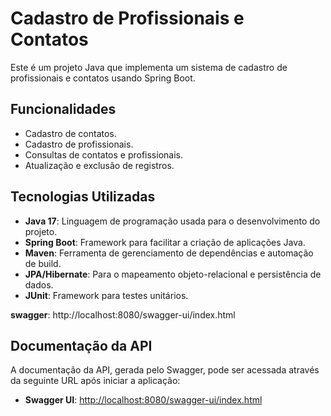 # Cadastro de Profissionais e Contatos

Este é um projeto Java que implementa um sistema de cadastro de profissionais e contatos usando Spring Boot.

## Funcionalidades

- Cadastro de contatos.
- Cadastro de profissionais.
- Consultas de contatos e profissionais.
- Atualização e exclusão de registros.

## Tecnologias Utilizadas

- **Java 17**: Linguagem de programação usada para o desenvolvimento do projeto.
- **Spring Boot**: Framework para facilitar a criação de aplicações Java.
- **Maven**: Ferramenta de gerenciamento de dependências e automação de build.
- **JPA/Hibernate**: Para o mapeamento objeto-relacional e persistência de dados.
- **JUnit**: Framework para testes unitários.

**swagger**: http://localhost:8080/swagger-ui/index.html 

## Documentação da API

A documentação da API, gerada pelo Swagger, pode ser acessada através da seguinte URL após iniciar a aplicação:

- **Swagger UI**: [http://localhost:8080/swagger-ui/index.html](http://localhost:8080/swagger-ui/index.html)
